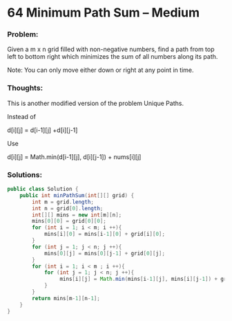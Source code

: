 # 64 Minimum Path Sum – Medium

### Problem:

Given a m x n grid filled with non-negative numbers, find a path from top left to bottom right which minimizes the sum of all numbers along its path.

Note: You can only move either down or right at any point in time.

### Thoughts:

This is another modified version of the problem Unique Paths.

Instead of

d\[i\]\[j\] = d\[i-1\]\[j\] +d\[i\]\[j-1\]

Use

d\[i\]\[j\] = Math.min\(d\[i-1\]\[j\], d\[i\]\[j-1\]\) + nums\[i\]\[j\]

### Solutions:

```java
public class Solution {
    public int minPathSum(int[][] grid) {
        int m = grid.length;
        int n = grid[0].length;
        int[][] mins = new int[m][n];
        mins[0][0] = grid[0][0];
        for (int i = 1; i < m; i ++){
            mins[i][0] = mins[i-1][0] + grid[i][0];
        }
        for (int j = 1; j < n; j ++){
            mins[0][j] = mins[0][j-1] + grid[0][j];
        }
        for (int i = 1; i < m ; i ++){
            for (int j = 1; j < n; j ++){
                 mins[i][j] = Math.min(mins[i-1][j], mins[i][j-1]) + grid[i][j];
            }
        }
        return mins[m-1][n-1];
    }
}
```




